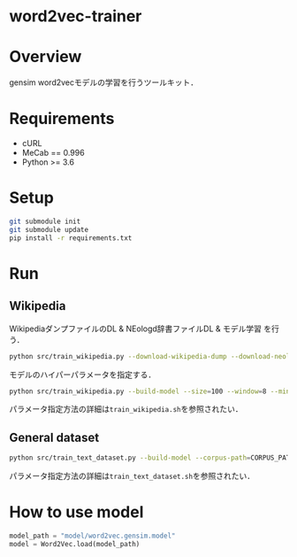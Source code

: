 word2vec-trainer
================================

# Overview

gensim word2vecモデルの学習を行うツールキット．

# Requirements

- cURL
- MeCab == 0.996
- Python >= 3.6

# Setup

```bash
git submodule init
git submodule update
pip install -r requirements.txt
```

# Run

## Wikipedia

WikipediaダンプファイルのDL & NEologd辞書ファイルDL & モデル学習 を行う．

```bash
python src/train_wikipedia.py --download-wikipedia-dump --download-neologd --build-model
```

モデルのハイパーパラメータを指定する．

```bash
python src/train_wikipedia.py --build-model --size=100 --window=8 --min-count=5
```

パラメータ指定方法の詳細は`train_wikipedia.sh`を参照されたい．

## General dataset

```bash
python src/train_text_dataset.py --build-model --corpus-path=CORPUS_PATH --size=100 --window=8 --min-count=5
```

パラメータ指定方法の詳細は`train_text_dataset.sh`を参照されたい．

# How to use model

```python
model_path = "model/word2vec.gensim.model"
model = Word2Vec.load(model_path)
```
